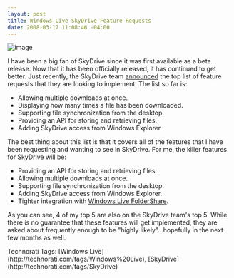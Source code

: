 ```yaml
---
layout: post
title: Windows Live SkyDrive Feature Requests
date: 2008-03-17 11:08:46 -04:00
---
```


![image](http://gwb.blob.core.windows.net/sdorman/WindowsLiveWriter/db9af8ced80c_9A31/image_3.png)  

I have been a big fan of SkyDrive since it was first available as a beta release. Now that it has been officially released, it has continued to get better. Just recently, the SkyDrive team [announced](http://skydriveteam.spaces.live.com/Blog/cns!977F793E846B3C96!2410.entry) the top list of feature requests that they are looking to implement. The list so far is: 

*   Allowing multiple downloads at once.
*   Displaying how many times a file has been downloaded.
*   Supporting file synchronization from the desktop.
*   Providing an API for storing and retrieving files.
*   Adding SkyDrive access from Windows Explorer. 

The best thing about this list is that it covers all of the features that I have been requesting and wanting to see in SkyDrive. For me, the killer features for SkyDrive will be:

*   Providing an API for storing and retrieving files.
*   Allowing multiple downloads at once.
*   Supporting file synchronization from the desktop.
*   Adding SkyDrive access from Windows Explorer.
*   Tighter integration with [Windows Live FolderShare](http://www.foldershare.com). 

As you can see, 4 of my top 5 are also on the SkyDrive team's top 5. While there is no guarantee that these features will get implemented, they are asked about frequently enough to be "highly likely"...hopefully in the next few months as well.
 <div style="padding-right: 0px; padding-left: 0px; padding-bottom: 0px; margin: 0px; padding-top: 0px; display: inline" id="scid:0767317B-992E-4b12-91E0-4F059A8CECA8:ee01f1de-3d1c-4684-b490-d87a43ec283c" class="wlWriterSmartContent">Technorati Tags: [Windows Live](http://technorati.com/tags/Windows%20Live), [SkyDrive](http://technorati.com/tags/SkyDrive)</div>
